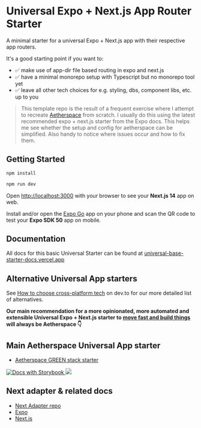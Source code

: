 # Universal Expo + Next.js App Router Starter

A minimal starter for a universal Expo + Next.js app with their respective app routers.

It's a good starting point if you want to:

- ✅ make use of app-dir file based routing in expo and next.js
- ✅ have a minimal monorepo setup with Typescript but no monorepo tool yet
- ✅ leave all other tech choices for e.g. styling, dbs, component libs, etc. up to you

> This template repo is the result of a frequent exercise where I attempt to recreate [Aetherspace](https://github.com/Aetherspace/green-stack-starter) from scratch. I usually do this using the latest recommended expo + next.js starter from the Expo docs. This helps me see whether the setup and config for aetherspace can be simplified. Also handy to notice where issues occur and how to fix them.

## Getting Started

```bash
npm install
```

```bash
npm run dev
```

Open [http://localhost:3000](http://localhost:3000) with your browser to see your **Next.js 14** app on web.

Install and/or open the [Expo Go](https://expo.io/client) app on your phone and scan the QR code to test your **Expo SDK 50** app on mobile.

## Documentation

All docs for this basic Universal Starter can be found at [universal-base-starter-docs.vercel.app](https://universal-base-starter-docs.vercel.app/)

## Alternative Universal App starters

See [How to choose cross-platform tech](https://dev.to/codinsonn/why-use-react-native-over-flutter-a-recap-57b0) on dev.to for our more detailed list of alternatives.

**Our main recommendation for a more opinionated, more automated and extensible Universal Expo + Next.js starter to [move fast and build things](https://dev.to/codinsonn/how-to-compete-with-elons-twitter-a-dev-perspective-4j64) will always be Aetherspace 👇**

## Main Aetherspace Universal App starter

- [Aetherspace GREEN stack starter](https://github.com/Aetherspace/green-stack-starter-demo)

<p>
  <a href="https://main--62c9a236ee16e6611d719e94.chromatic.com/?path=/story/readme-md--page">
    <img alt="Docs with Storybook" longdesc="Documented with Storybook" src="https://img.shields.io/badge/-Read_the_Docs-FF4785?style=for-the-badge&logo=storybook&logoColor=fff" />
  </a>
  <a aria-label="sponsor @codinsonn on Github" href="https://github.com/sponsors/codinsonn">
    <img src="https://img.shields.io/static/v1?label=Sponsor&style=for-the-badge&message=%E2%9D%A4&logo=GitHub&color=%23fe8e86" target="_blank" />
  </a>
</p>

## Next adapter & related docs

- [Next Adapter repo](https://github.com/expo/expo-cli/tree/main/packages/next-adapter)
- [Expo](https://expo.io/)
- [Next.js](https://nextjs.org/)
